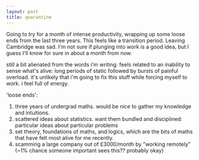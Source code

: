 ```yaml
---
layout: post
title: quarantine
---
```


Going to try for a month of intense productivity, wrapping up some loose ends from the last three years. This feels like a transition period. Leaving Cambridge was sad. I'm not sure if plunging into work is a good idea, but I guess I'll know for sure in about a month from now. 

still a bit alienated from the words i'm writing. feels related to an inability to sense what's alive: long periods of static followed by bursts of painful overload. it's unlikely that i'm going to fix this stuff while forcing myself to work. i feel full of energy.

'loose ends':
1. three years of undergrad maths. would be nice to gather my knowledge and intuitions. 
2. scattered ideas about statistics. want them bundled and disciplined: particular ideas about particular problems 
3. set theory, foundations of maths, and logics, which are the bits of maths that have felt most alive for me recently. 
4. scamming a large company out of £3000/month by "working remotely" (~1% chance someone important sees this?? probably okay)


